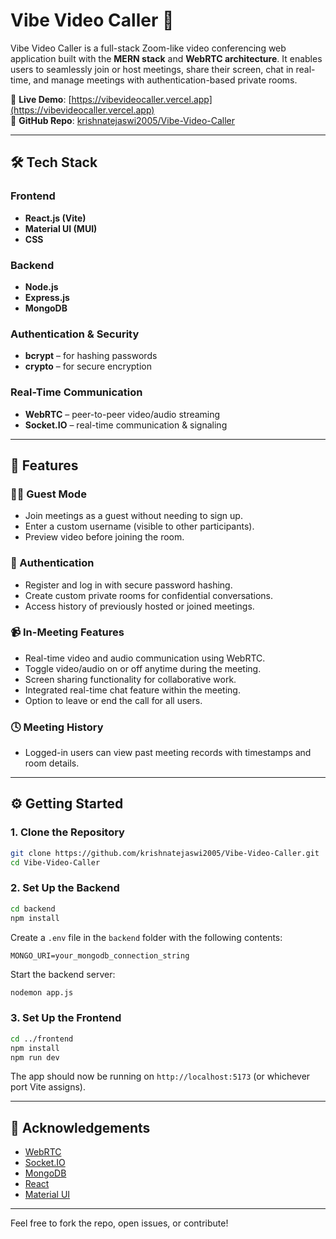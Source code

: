# Vibe Video Caller 🎥

Vibe Video Caller is a full-stack Zoom-like video conferencing web application built with the **MERN stack** and **WebRTC architecture**. It enables users to seamlessly join or host meetings, share their screen, chat in real-time, and manage meetings with authentication-based private rooms.

🚀 **Live Demo**: [https://vibevideocaller.vercel.app](https://vibevideocaller.vercel.app)  
📂 **GitHub Repo**: [krishnatejaswi2005/Vibe-Video-Caller](https://github.com/krishnatejaswi2005/Vibe-Video-Caller)

---

## 🛠️ Tech Stack

### Frontend
- **React.js (Vite)**
- **Material UI (MUI)**
- **CSS**

### Backend
- **Node.js**
- **Express.js**
- **MongoDB**

### Authentication & Security
- **bcrypt** – for hashing passwords
- **crypto** – for secure encryption

### Real-Time Communication
- **WebRTC** – peer-to-peer video/audio streaming
- **Socket.IO** – real-time communication & signaling

---

## 📌 Features

### 🧑‍💻 Guest Mode
- Join meetings as a guest without needing to sign up.
- Enter a custom username (visible to other participants).
- Preview video before joining the room.

### 🔐 Authentication
- Register and log in with secure password hashing.
- Create custom private rooms for confidential conversations.
- Access history of previously hosted or joined meetings.

### 📹 In-Meeting Features
- Real-time video and audio communication using WebRTC.
- Toggle video/audio on or off anytime during the meeting.
- Screen sharing functionality for collaborative work.
- Integrated real-time chat feature within the meeting.
- Option to leave or end the call for all users.

### 🕓 Meeting History
- Logged-in users can view past meeting records with timestamps and room details.

---

## ⚙️ Getting Started

### 1. Clone the Repository

```bash
git clone https://github.com/krishnatejaswi2005/Vibe-Video-Caller.git
cd Vibe-Video-Caller
```

### 2. Set Up the Backend

```bash
cd backend
npm install
```

Create a `.env` file in the `backend` folder with the following contents:

```env
MONGO_URI=your_mongodb_connection_string
```

Start the backend server:

```bash
nodemon app.js
```

### 3. Set Up the Frontend

```bash
cd ../frontend
npm install
npm run dev
```

The app should now be running on `http://localhost:5173` (or whichever port Vite assigns).

---


## 🙌 Acknowledgements

- [WebRTC](https://webrtc.org/)
- [Socket.IO](https://socket.io/)
- [MongoDB](https://www.mongodb.com/)
- [React](https://reactjs.org/)
- [Material UI](https://mui.com/)

---

Feel free to fork the repo, open issues, or contribute!
```
